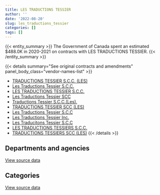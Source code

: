 ```yaml
---
title: LES TRADUCTIONS TESSIER
author: ''
date: '2022-08-20'
slug: les_traductions_tessier
categories: []
tags: []
---
```


<script src="/rmarkdown-libs/htmlwidgets/htmlwidgets.js"></script>
<link href="/rmarkdown-libs/datatables-css/datatables-crosstalk.css" rel="stylesheet" />
<script src="/rmarkdown-libs/datatables-binding/datatables.js"></script>
<script src="/rmarkdown-libs/jquery/jquery-3.6.0.min.js"></script>
<link href="/rmarkdown-libs/dt-core-bootstrap/css/dataTables.bootstrap.min.css" rel="stylesheet" />
<link href="/rmarkdown-libs/dt-core-bootstrap/css/dataTables.bootstrap.extra.css" rel="stylesheet" />
<script src="/rmarkdown-libs/dt-core-bootstrap/js/jquery.dataTables.min.js"></script>
<script src="/rmarkdown-libs/dt-core-bootstrap/js/dataTables.bootstrap.min.js"></script>
<link href="/rmarkdown-libs/crosstalk/css/crosstalk.min.css" rel="stylesheet" />
<script src="/rmarkdown-libs/crosstalk/js/crosstalk.min.js"></script>
<script src="/rmarkdown-libs/htmlwidgets/htmlwidgets.js"></script>
<link href="/rmarkdown-libs/datatables-css/datatables-crosstalk.css" rel="stylesheet" />
<script src="/rmarkdown-libs/datatables-binding/datatables.js"></script>
<script src="/rmarkdown-libs/jquery/jquery-3.6.0.min.js"></script>
<link href="/rmarkdown-libs/dt-core-bootstrap/css/dataTables.bootstrap.min.css" rel="stylesheet" />
<link href="/rmarkdown-libs/dt-core-bootstrap/css/dataTables.bootstrap.extra.css" rel="stylesheet" />
<script src="/rmarkdown-libs/dt-core-bootstrap/js/jquery.dataTables.min.js"></script>
<script src="/rmarkdown-libs/dt-core-bootstrap/js/dataTables.bootstrap.min.js"></script>
<link href="/rmarkdown-libs/crosstalk/css/crosstalk.min.css" rel="stylesheet" />
<script src="/rmarkdown-libs/crosstalk/js/crosstalk.min.js"></script>

{{< entity_summary >}}
The Government of Canada spent an estimated \$488.0K in 2020-2021 on contracts with LES TRADUCTIONS TESSIER.
{{< /entity_summary >}}

{{< details summary="See original contracts and amendments" panel_body_class="vendor-names-list" >}}
- [TRADUCTIONS TESSIER S.C.C. (LES)](https://search.open.canada.ca/en/ct/?sort=contract_value_f%20desc&page=1&search_text=%22TRADUCTIONS%20TESSIER%20S.C.C.%20%28LES%29%22)
- [Les Traductions Tessier S.C.C.](https://search.open.canada.ca/en/ct/?sort=contract_value_f%20desc&page=1&search_text=%22Les%20Traductions%20Tessier%20S.C.C.%22)
- [LES TRADUCTIONS TESSIER S.C.C.](https://search.open.canada.ca/en/ct/?sort=contract_value_f%20desc&page=1&search_text=%22LES%20TRADUCTIONS%20TESSIER%20S.C.C.%22)
- [Les Traductions Tessier SCC](https://search.open.canada.ca/en/ct/?sort=contract_value_f%20desc&page=1&search_text=%22Les%20Traductions%20Tessier%20SCC%22)
- [Traductions Tessier S.C.C.(Les).](https://search.open.canada.ca/en/ct/?sort=contract_value_f%20desc&page=1&search_text=%22Traductions%20Tessier%20S.C.C.%28Les%29.%22)
- [TRADUCTIONS TESSIER SCC (LES)](https://search.open.canada.ca/en/ct/?sort=contract_value_f%20desc&page=1&search_text=%22TRADUCTIONS%20TESSIER%20SCC%20%28LES%29%22)
- [Les Traductions Tessier S.C.C](https://search.open.canada.ca/en/ct/?sort=contract_value_f%20desc&page=1&search_text=%22Les%20Traductions%20Tessier%20S.C.C%22)
- [Les Traductions Tessier Inc.](https://search.open.canada.ca/en/ct/?sort=contract_value_f%20desc&page=1&search_text=%22Les%20Traductions%20Tessier%20Inc.%22)
- [Les Traducitons Tessier S.C.C](https://search.open.canada.ca/en/ct/?sort=contract_value_f%20desc&page=1&search_text=%22Les%20Traducitons%20Tessier%20S.C.C%22)
- [LES TRADUCTIONS TESSIERS S.C.C.](https://search.open.canada.ca/en/ct/?sort=contract_value_f%20desc&page=1&search_text=%22LES%20TRADUCTIONS%20TESSIERS%20S.C.C.%22)
- [TRADUCTIONS TESSIERS SCC (LES)](https://search.open.canada.ca/en/ct/?sort=contract_value_f%20desc&page=1&search_text=%22TRADUCTIONS%20TESSIERS%20SCC%20%28LES%29%22)
{{< /details >}}

## Departments and agencies

<div id="htmlwidget-1" style="width:100%;height:auto;" class="datatables html-widget"></div>
<script type="application/json" data-for="htmlwidget-1">{"x":{"style":"bootstrap","filter":"none","vertical":false,"data":[["<a href=\"/departments/cas-satj/\">Courts Administration Service<\/a>","<a href=\"/departments/cer-rec/\">Canada Energy Regulator<\/a>","<a href=\"/departments/cic/\">Immigration, Refugees and Citizenship Canada<\/a>","<a href=\"/departments/hc-sc/\">Health Canada<\/a>","<a href=\"/departments/lac-bac/\">Library and Archives Canada<\/a>","<a href=\"/departments/nrc-cnrc/\">National Research Council Canada<\/a>","<a href=\"/departments/oic-ci/\">Office of the Information Commissioner of Canada<\/a>","<a href=\"/departments/phac-aspc/\">Public Health Agency of Canada<\/a>","<a href=\"/departments/pwgsc-tpsgc/\">Public Services and Procurement Canada<\/a>","<a href=\"/departments/statcan/\">Statistics Canada<\/a>","<a href=\"/departments/swc-cfc/\">Status of Women Canada<\/a>","<a href=\"/departments/tbs-sct/\">Treasury Board of Canada Secretariat<\/a>"],[400000,121398.39,23899.5,25000,null,null,null,18183.19,2676282.91,null,11853.45,503928.02],[330047.17,128532.15,null,298880,48979.36,99921.82,16231.32,26086.22,2845370.01,null,13146.55,503928.02],[null,42153.64,null,118650,48979.36,102873.63,null,212653.78,2389731.94,861000,null,38657.49],[null,null,null,null,24489.68,0,null,null,463494.12,null,null,null]],"container":"<table class=\"table table-striped table-hover row-border order-column display\">\n  <thead>\n    <tr>\n      <th>Department<\/th>\n      <th>2017-2018<\/th>\n      <th>2018-2019<\/th>\n      <th>2019-2020<\/th>\n      <th>2020-2021<\/th>\n    <\/tr>\n  <\/thead>\n<\/table>","options":{"order":[[4,"desc"]],"pageLength":10,"autoWidth":true,"columnDefs":[{"targets":1,"render":"function(data, type, row, meta) {\n    return type !== 'display' ? data : DTWidget.formatCurrency(data, \"$\", 2, 3, \",\", \".\", true, null);\n  }"},{"targets":2,"render":"function(data, type, row, meta) {\n    return type !== 'display' ? data : DTWidget.formatCurrency(data, \"$\", 2, 3, \",\", \".\", true, null);\n  }"},{"targets":3,"render":"function(data, type, row, meta) {\n    return type !== 'display' ? data : DTWidget.formatCurrency(data, \"$\", 2, 3, \",\", \".\", true, null);\n  }"},{"targets":4,"render":"function(data, type, row, meta) {\n    return type !== 'display' ? data : DTWidget.formatCurrency(data, \"$\", 2, 3, \",\", \".\", true, null);\n  }"},{"width":"16%","targets":[1,2,3,4]},{"className":"dt-right","targets":[1,2,3,4]}],"orderClasses":false}},"evals":["options.columnDefs.0.render","options.columnDefs.1.render","options.columnDefs.2.render","options.columnDefs.3.render"],"jsHooks":[]}</script>
<p class="text-right">
<a href="https://github.com/GoC-Spending/contracts-data/tree/main/data/out/vendors/les_traductions_tessier/summary_by_fiscal_year_by_department.csv" class="source-data-link btn btn-link">View source data</a>
</p>

## Categories

<div id="htmlwidget-2" style="width:100%;height:auto;" class="datatables html-widget"></div>
<script type="application/json" data-for="htmlwidget-2">{"x":{"style":"bootstrap","filter":"none","vertical":false,"data":[["<a href=\"/categories/2_professional_services/\">Professional services<\/a>","<a href=\"/categories/3_information_technology/\">Information technology<\/a>"],[3742013.67,38531.79],[4311122.62,null],[3814699.84,null],[487983.8,null]],"container":"<table class=\"table table-striped table-hover row-border order-column display\">\n  <thead>\n    <tr>\n      <th>Category<\/th>\n      <th>2017-2018<\/th>\n      <th>2018-2019<\/th>\n      <th>2019-2020<\/th>\n      <th>2020-2021<\/th>\n    <\/tr>\n  <\/thead>\n<\/table>","options":{"order":[[4,"desc"]],"dom":"t","pageLength":30,"autoWidth":true,"columnDefs":[{"targets":1,"render":"function(data, type, row, meta) {\n    return type !== 'display' ? data : DTWidget.formatCurrency(data, \"$\", 2, 3, \",\", \".\", true, null);\n  }"},{"targets":2,"render":"function(data, type, row, meta) {\n    return type !== 'display' ? data : DTWidget.formatCurrency(data, \"$\", 2, 3, \",\", \".\", true, null);\n  }"},{"targets":3,"render":"function(data, type, row, meta) {\n    return type !== 'display' ? data : DTWidget.formatCurrency(data, \"$\", 2, 3, \",\", \".\", true, null);\n  }"},{"targets":4,"render":"function(data, type, row, meta) {\n    return type !== 'display' ? data : DTWidget.formatCurrency(data, \"$\", 2, 3, \",\", \".\", true, null);\n  }"},{"width":"16%","targets":[1,2,3,4]},{"className":"dt-right","targets":[1,2,3,4]}],"orderClasses":false,"lengthMenu":[10,25,30,50,100]}},"evals":["options.columnDefs.0.render","options.columnDefs.1.render","options.columnDefs.2.render","options.columnDefs.3.render"],"jsHooks":[]}</script>
<p class="text-right">
<a href="https://github.com/GoC-Spending/contracts-data/tree/main/data/out/vendors/les_traductions_tessier/summary_by_fiscal_year_by_category.csv" class="source-data-link btn btn-link">View source data</a>
</p>
